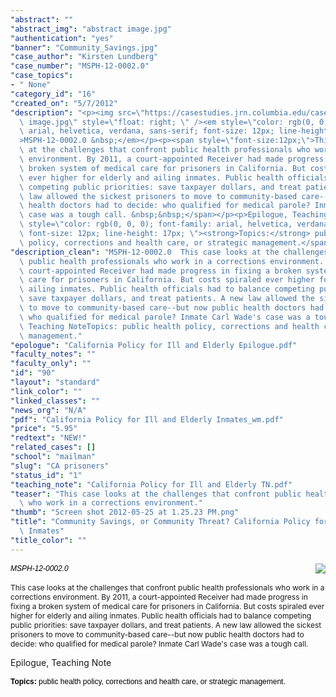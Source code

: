 ```yaml
---
"abstract": ""
"abstract_img": "abstract image.jpg"
"authentication": "yes"
"banner": "Community_Savings.jpg"
"case_author": "Kirsten Lundberg"
"case_number": "MSPH-12-0002.0"
"case_topics":
- " None"
"category_id": "16"
"created_on": "5/7/2012"
"description": "<p><img src=\"https://casestudies.jrn.columbia.edu/casestudy/files/photos/614/abstract\
  \ image.jpg\" style=\"float: right; \" /><em style=\"color: rgb(0, 0, 0); font-family:\
  \ arial, helvetica, verdana, sans-serif; font-size: 12px; line-height: 17px; \"\
  >MSPH-12-0002.0 &nbsp;</em></p><p><span style=\"font-size:12px;\">This case looks\
  \ at the challenges that confront public health professionals who work in a corrections\
  \ environment. By 2011, a court-appointed Receiver had made progress in fixing a\
  \ broken system of medical care for prisoners in California. But costs spiraled\
  \ ever higher for elderly and ailing inmates. Public health officials had to balance\
  \ competing public priorities: save taxpayer dollars, and treat patients. A new\
  \ law allowed the sickest prisoners to move to community-based care--but now public\
  \ health doctors had to decide: who qualified for medical parole? Inmate Carl Wade&#39;s\
  \ case was a tough call. &nbsp;&nbsp;</span></p><p>Epilogue, Teaching Note</p><p><span\
  \ style=\"color: rgb(0, 0, 0); font-family: arial, helvetica, verdana, sans-serif;\
  \ font-size: 12px; line-height: 17px; \"><strong>Topics:</strong> public health\
  \ policy, corrections and health care, or strategic management.</span></p>"
"description_clean": "MSPH-12-0002.0  This case looks at the challenges that confront\
  \ public health professionals who work in a corrections environment. By 2011, a\
  \ court-appointed Receiver had made progress in fixing a broken system of medical\
  \ care for prisoners in California. But costs spiraled ever higher for elderly and\
  \ ailing inmates. Public health officials had to balance competing public priorities:\
  \ save taxpayer dollars, and treat patients. A new law allowed the sickest prisoners\
  \ to move to community-based care--but now public health doctors had to decide:\
  \ who qualified for medical parole? Inmate Carl Wade's case was a tough call.   Epilogue,\
  \ Teaching NoteTopics: public health policy, corrections and health care, or strategic\
  \ management."
"epologue": "California Policy for Ill and Elderly Epilogue.pdf"
"faculty_notes": ""
"faculty_only": ""
"id": "90"
"layout": "standard"
"link_color": ""
"linked_classes": ""
"news_org": "N/A"
"pdf": "California Policy for Ill and Elderly Inmates_wm.pdf"
"price": "5.95"
"redtext": "NEW!"
"related_cases": []
"school": "mailman"
"slug": "CA prisoners"
"status_id": "1"
"teaching_note": "California Policy for Ill and Elderly TN.pdf"
"teaser": "This case looks at the challenges that confront public health professionals\
  \ who work in a corrections environment."
"thumb": "Screen shot 2012-05-25 at 1.25.23 PM.png"
"title": "Community Savings, or Community Threat? California Policy for Ill and Elderly\
  \ Inmates"
"title_color": ""
---
```

<p><img src="https://casestudies.jrn.columbia.edu/casestudy/files/photos/614/abstract image.jpg" style="float: right; " /><em style="color: rgb(0, 0, 0); font-family: arial, helvetica, verdana, sans-serif; font-size: 12px; line-height: 17px; ">MSPH-12-0002.0 &nbsp;</em></p><p><span style="font-size:12px;">This case looks at the challenges that confront public health professionals who work in a corrections environment. By 2011, a court-appointed Receiver had made progress in fixing a broken system of medical care for prisoners in California. But costs spiraled ever higher for elderly and ailing inmates. Public health officials had to balance competing public priorities: save taxpayer dollars, and treat patients. A new law allowed the sickest prisoners to move to community-based care--but now public health doctors had to decide: who qualified for medical parole? Inmate Carl Wade&#39;s case was a tough call. &nbsp;&nbsp;</span></p><p>Epilogue, Teaching Note</p><p><span style="color: rgb(0, 0, 0); font-family: arial, helvetica, verdana, sans-serif; font-size: 12px; line-height: 17px; "><strong>Topics:</strong> public health policy, corrections and health care, or strategic management.</span></p>
